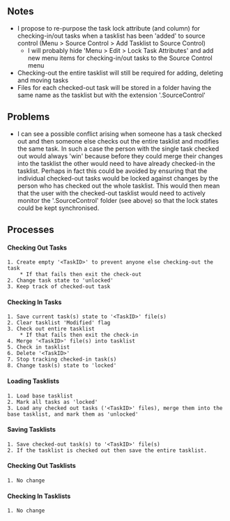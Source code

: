 ## Notes ##

* I propose to re-purpose the task lock attribute (and column) for checking-in/out tasks when a tasklist has been 'added' to source control (Menu > Source Control > Add Tasklist to Source Control)
	* I will probably hide 'Menu > Edit > Lock Task Attributes'	and add new menu items for checking-in/out tasks to the Source Control menu
* Checking-out the entire tasklist will still be required for adding, deleting and moving tasks
* Files for each checked-out task will be stored in a folder having the same name as the tasklist but with the extension '.SourceControl'

## Problems ##

* I can see a possible conflict arising when someone has a task checked out and then someone else checks out the entire tasklist and modifies the same task. In such a case the person with the single task checked out would always 'win' because before they could merge their changes into the tasklist the other would need to have already checked-in the tasklist. Perhaps in fact this could be avoided by ensuring that the individual checked-out tasks would be locked against changes by the person who has checked out the whole tasklist. This would then mean that the user with the checked-out tasklist would need to actively monitor the '.SourceControl' folder (see above) so that the lock states could be kept synchronised.

## Processes ##

#### Checking Out Tasks ####
	1. Create empty '<TaskID>' to prevent anyone else checking-out the task
		* If that fails then exit the check-out 
	2. Change task state to 'unlocked'
	3. Keep track of checked-out task

#### Checking In Tasks ####
	1. Save current task(s) state to '<TaskID>' file(s)
	2. Clear tasklist 'Modified' flag
	3. Check out entire tasklist
		* If that fails then exit the check-in
	4. Merge '<TaskID>' file(s) into tasklist 
	5. Check in tasklist
	6. Delete '<TaskID>'
	7. Stop tracking checked-in task(s)
	8. Change task(s) state to 'locked'

#### Loading Tasklists ####
	1. Load base tasklist 
	2. Mark all tasks as 'locked'
	3. Load any checked out tasks ('<TaskID>' files), merge them into the base tasklist, and mark them as 'unlocked'

#### Saving Tasklists ####
	1. Save checked-out task(s) to '<TaskID>' file(s)
	2. If the tasklist is checked out then save the entire tasklist.

#### Checking Out Tasklists ####
	1. No change

#### Checking In Tasklists ####
	1. No change




